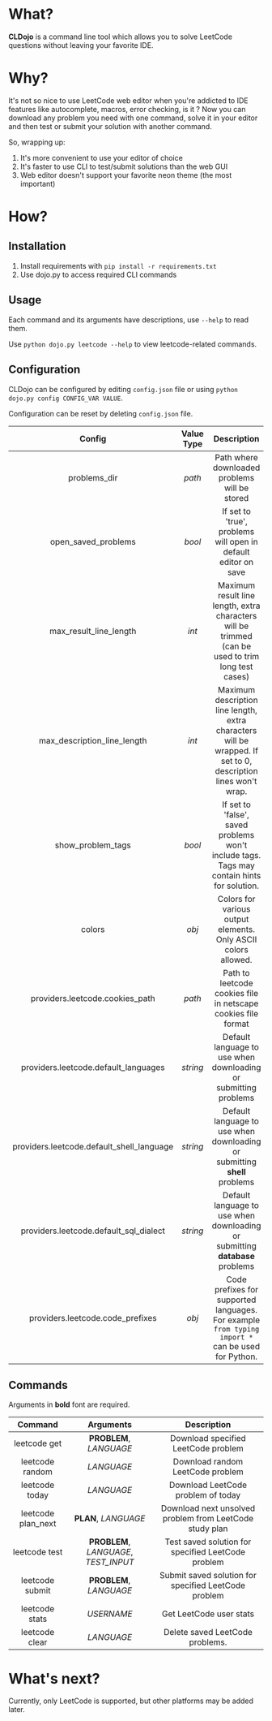 # What?
**CLDojo** is a command line tool which allows you to solve LeetCode questions without leaving your favorite IDE.

# Why?
It's not so nice to use LeetCode web editor when you're addicted to IDE features like autocomplete, macros, error checking, is it ?
Now you can download any problem you need with one command, solve it in your editor and then test or submit your solution with another command.

So, wrapping up:
1. It's more convenient to use your editor of choice
2. It's faster to use CLI to test/submit solutions than the web GUI
3. Web editor doesn't support your favorite neon theme (the most important)
# How?
## Installation
1. Install requirements with `pip install -r requirements.txt`
2. Use dojo.py to access required CLI commands

## Usage
Each command and its arguments have descriptions, use `--help` to read them.

Use `python dojo.py leetcode --help` to view leetcode-related commands.

## Configuration
CLDojo can be configured by editing `config.json` file or using `python dojo.py config CONFIG_VAR VALUE`.

Configuration can be reset by deleting `config.json` file.

|                 **Config**                | **Value Type** |                                                **Description**                                                |
|:-----------------------------------------:|:--------------:|:-------------------------------------------------------------------------------------------------------------:|
|                problems_dir               |     _path_     |                                 Path where downloaded problems will be stored                                 |
|            open_saved_problems            |     _bool_     |                         If set to 'true', problems will open in default editor on save                        |
|           max_result_line_length          |      _int_     |       Maximum result line length, extra characters will be trimmed (can be used to trim long test cases)      |
|        max_description_line_length        |      _int_     | Maximum description line length, extra characters will be wrapped. If set to 0, description lines won't wrap. |
|             show_problem_tags             |     _bool_     |           If set to 'false', saved problems won't include tags. Tags may contain hints for solution.          |
|                   colors                  |      _obj_     |                         Colors for various output elements. Only ASCII colors allowed.                        |
|      providers.leetcode.cookies_path      |     _path_     |                         Path to leetcode cookies file in netscape cookies file format                         |
|    providers.leetcode.default_languages   |    _string_    |                        Default language to use when downloading or submitting problems                        |
| providers.leetcode.default_shell_language |    _string_    |                   Default language to use when downloading or submitting **shell** problems                   |
|   providers.leetcode.default_sql_dialect  |    _string_    |                  Default language to use when downloading or submitting **database** problems                 |
|      providers.leetcode.code_prefixes     |      _obj_     |       Code prefixes for supported languages. For example `from typing import *` can be used for Python.       |

## Commands
Arguments in **bold** font are required.

|     **Command**    |             **Arguments**             |                     **Description**                     |
|:------------------:|:-------------------------------------:|:-------------------------------------------------------:|
|    leetcode get    |        **PROBLEM**, _LANGUAGE_        |           Download specified LeetCode problem           |
|   leetcode random  |               _LANGUAGE_              |             Download random LeetCode problem            |
|   leetcode today   |               _LANGUAGE_              |            Download LeetCode problem of today           |
| leetcode plan_next |          **PLAN**, _LANGUAGE_         | Download next unsolved problem from LeetCode study plan |
|    leetcode test   | **PROBLEM**, _LANGUAGE_, _TEST_INPUT_ |    Test saved solution for specified LeetCode problem   |
|   leetcode submit  |        **PROBLEM**, _LANGUAGE_        |   Submit saved solution for specified LeetCode problem  |
|   leetcode stats   |               _USERNAME_              |                 Get LeetCode user stats                 |
|   leetcode clear   |               _LANGUAGE_              |             Delete saved LeetCode problems.             |

# What's next?
Currently, only LeetCode is supported, but other platforms may be added later.
